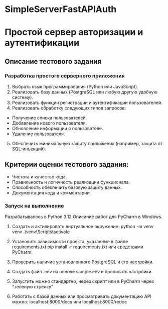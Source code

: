 # SimpleServerFastAPIAuth
# Простой сервер авторизации и аутентификации

## Описание тестового задания

### Разработка простого серверного приложения
1. Выбрать язык программирования (Python или JavaScript).
2. Реализовать базу данных (PostgreSQL или любую другую удобную систему).
3. Реализовать функции регистрации и аутентификации пользователей.
4. Реализовать обработку следующих типов запросов:
 - Получение списка пользователей.
 - Добавление нового пользователя.
 - Обновление информации о пользователе.
 - Удаление пользователя.
5. Обеспечить минимальную защиту приложения (например, защита от SQL-инъекций).

## Критерии оценки тестового задания:
- Чистота и качество кода.
- Правильность и логичность реализации функционала.
- Способность обеспечить базовую защиту данных.
- Документация кода и комментарии.

### Запуск на выполнение
Разрабатывалось в Python 3.12
Описание работ для PyCharm в Windows.

1. Создать и активировать виртуальное окружение.
python -m venv venv
.\venv\Scripts\activate

2. Установить зависимости проекта, указанные в файле requirements.txt
pip install -r requirements.txt 
или средствами PyCharm.

3. Проверить наличие установленного PostgreSQL и его настройки.
4. Создать файл .env на основе sample.env и прописать настройки.

5. Запустить можно стандартно, через скрипт или в PyCharm через "зеленую стрелку"
6. Работать с базой данных или просматривать документацию API можно:
localhost:8000/docs или
localhost:8000/redoc
